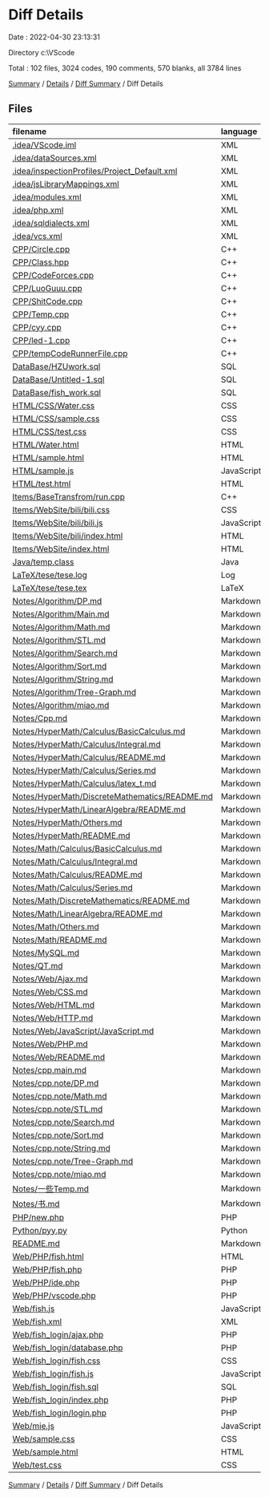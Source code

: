 # Diff Details

Date : 2022-04-30 23:13:31

Directory c:\VScode

Total : 102 files,  3024 codes, 190 comments, 570 blanks, all 3784 lines

[Summary](results.md) / [Details](details.md) / [Diff Summary](diff.md) / Diff Details

## Files
| filename | language | code | comment | blank | total |
| :--- | :--- | ---: | ---: | ---: | ---: |
| [.idea/VScode.iml](/.idea/VScode.iml) | XML | 8 | 0 | 0 | 8 |
| [.idea/dataSources.xml](/.idea/dataSources.xml) | XML | 12 | 0 | 0 | 12 |
| [.idea/inspectionProfiles/Project_Default.xml](/.idea/inspectionProfiles/Project_Default.xml) | XML | 59 | 0 | 0 | 59 |
| [.idea/jsLibraryMappings.xml](/.idea/jsLibraryMappings.xml) | XML | 6 | 0 | 0 | 6 |
| [.idea/modules.xml](/.idea/modules.xml) | XML | 8 | 0 | 0 | 8 |
| [.idea/php.xml](/.idea/php.xml) | XML | 4 | 0 | 0 | 4 |
| [.idea/sqldialects.xml](/.idea/sqldialects.xml) | XML | 6 | 0 | 0 | 6 |
| [.idea/vcs.xml](/.idea/vcs.xml) | XML | 6 | 0 | 0 | 6 |
| [CPP/Circle.cpp](/CPP/Circle.cpp) | C++ | -25 | -1 | -5 | -31 |
| [CPP/Class.hpp](/CPP/Class.hpp) | C++ | -31 | -23 | -7 | -61 |
| [CPP/CodeForces.cpp](/CPP/CodeForces.cpp) | C++ | -40 | 0 | -6 | -46 |
| [CPP/LuoGuuu.cpp](/CPP/LuoGuuu.cpp) | C++ | -15 | 0 | -1 | -16 |
| [CPP/ShitCode.cpp](/CPP/ShitCode.cpp) | C++ | 1,150 | 94 | 134 | 1,378 |
| [CPP/Temp.cpp](/CPP/Temp.cpp) | C++ | 87 | -1 | 12 | 98 |
| [CPP/cyy.cpp](/CPP/cyy.cpp) | C++ | -25 | -1 | -3 | -29 |
| [CPP/led-1.cpp](/CPP/led-1.cpp) | C++ | -34 | 0 | -2 | -36 |
| [CPP/tempCodeRunnerFile.cpp](/CPP/tempCodeRunnerFile.cpp) | C++ | -1 | 0 | -1 | -2 |
| [DataBase/HZUwork.sql](/DataBase/HZUwork.sql) | SQL | 272 | 51 | 15 | 338 |
| [DataBase/Untitled-1.sql](/DataBase/Untitled-1.sql) | SQL | 0 | 0 | -1 | -1 |
| [DataBase/fish_work.sql](/DataBase/fish_work.sql) | SQL | 432 | 47 | 94 | 573 |
| [HTML/CSS/Water.css](/HTML/CSS/Water.css) | CSS | -68 | 0 | -2 | -70 |
| [HTML/CSS/sample.css](/HTML/CSS/sample.css) | CSS | -196 | -18 | -16 | -230 |
| [HTML/CSS/test.css](/HTML/CSS/test.css) | CSS | -53 | 0 | -9 | -62 |
| [HTML/Water.html](/HTML/Water.html) | HTML | -26 | 0 | -3 | -29 |
| [HTML/sample.html](/HTML/sample.html) | HTML | -268 | -2 | -27 | -297 |
| [HTML/sample.js](/HTML/sample.js) | JavaScript | 0 | 0 | -1 | -1 |
| [HTML/test.html](/HTML/test.html) | HTML | -9 | 0 | -8 | -17 |
| [Items/BaseTransfrom/run.cpp](/Items/BaseTransfrom/run.cpp) | C++ | 0 | 0 | -1 | -1 |
| [Items/WebSite/bili/bili.css](/Items/WebSite/bili/bili.css) | CSS | -1 | 0 | 27 | 26 |
| [Items/WebSite/bili/bili.js](/Items/WebSite/bili/bili.js) | JavaScript | 1 | 0 | 0 | 1 |
| [Items/WebSite/bili/index.html](/Items/WebSite/bili/index.html) | HTML | 2 | 0 | 0 | 2 |
| [Items/WebSite/index.html](/Items/WebSite/index.html) | HTML | 1 | 0 | -1 | 0 |
| [Java/temp.class](/Java/temp.class) | Java | -1 | 0 | 0 | -1 |
| [LaTeX/tese/tese.log](/LaTeX/tese/tese.log) | Log | -296 | 0 | -13 | -309 |
| [LaTeX/tese/tese.tex](/LaTeX/tese/tese.tex) | LaTeX | 0 | 0 | -2 | -2 |
| [Notes/Algorithm/DP.md](/Notes/Algorithm/DP.md) | Markdown | 63 | 0 | 15 | 78 |
| [Notes/Algorithm/Main.md](/Notes/Algorithm/Main.md) | Markdown | 134 | 0 | 29 | 163 |
| [Notes/Algorithm/Math.md](/Notes/Algorithm/Math.md) | Markdown | 366 | 0 | 84 | 450 |
| [Notes/Algorithm/STL.md](/Notes/Algorithm/STL.md) | Markdown | 223 | 0 | 90 | 313 |
| [Notes/Algorithm/Search.md](/Notes/Algorithm/Search.md) | Markdown | 137 | 0 | 20 | 157 |
| [Notes/Algorithm/Sort.md](/Notes/Algorithm/Sort.md) | Markdown | 30 | 0 | 7 | 37 |
| [Notes/Algorithm/String.md](/Notes/Algorithm/String.md) | Markdown | 139 | 0 | 40 | 179 |
| [Notes/Algorithm/Tree-Graph.md](/Notes/Algorithm/Tree-Graph.md) | Markdown | 6 | 0 | 6 | 12 |
| [Notes/Algorithm/miao.md](/Notes/Algorithm/miao.md) | Markdown | 88 | 0 | 27 | 115 |
| [Notes/Cpp.md](/Notes/Cpp.md) | Markdown | 234 | 0 | 51 | 285 |
| [Notes/HyperMath/Calculus/BasicCalculus.md](/Notes/HyperMath/Calculus/BasicCalculus.md) | Markdown | 9 | 0 | 10 | 19 |
| [Notes/HyperMath/Calculus/Integral.md](/Notes/HyperMath/Calculus/Integral.md) | Markdown | 0 | 0 | 1 | 1 |
| [Notes/HyperMath/Calculus/README.md](/Notes/HyperMath/Calculus/README.md) | Markdown | 10 | 0 | 8 | 18 |
| [Notes/HyperMath/Calculus/Series.md](/Notes/HyperMath/Calculus/Series.md) | Markdown | 0 | 0 | 1 | 1 |
| [Notes/HyperMath/Calculus/latex_t.md](/Notes/HyperMath/Calculus/latex_t.md) | Markdown | 20 | 0 | 1 | 21 |
| [Notes/HyperMath/DiscreteMathematics/README.md](/Notes/HyperMath/DiscreteMathematics/README.md) | Markdown | 0 | 0 | 1 | 1 |
| [Notes/HyperMath/LinearAlgebra/README.md](/Notes/HyperMath/LinearAlgebra/README.md) | Markdown | 0 | 0 | 1 | 1 |
| [Notes/HyperMath/Others.md](/Notes/HyperMath/Others.md) | Markdown | 0 | 0 | 1 | 1 |
| [Notes/HyperMath/README.md](/Notes/HyperMath/README.md) | Markdown | 10 | 0 | 6 | 16 |
| [Notes/Math/Calculus/BasicCalculus.md](/Notes/Math/Calculus/BasicCalculus.md) | Markdown | -1 | 0 | -1 | -2 |
| [Notes/Math/Calculus/Integral.md](/Notes/Math/Calculus/Integral.md) | Markdown | 0 | 0 | -1 | -1 |
| [Notes/Math/Calculus/README.md](/Notes/Math/Calculus/README.md) | Markdown | -10 | 0 | -8 | -18 |
| [Notes/Math/Calculus/Series.md](/Notes/Math/Calculus/Series.md) | Markdown | 0 | 0 | -1 | -1 |
| [Notes/Math/DiscreteMathematics/README.md](/Notes/Math/DiscreteMathematics/README.md) | Markdown | 0 | 0 | -1 | -1 |
| [Notes/Math/LinearAlgebra/README.md](/Notes/Math/LinearAlgebra/README.md) | Markdown | 0 | 0 | -1 | -1 |
| [Notes/Math/Others.md](/Notes/Math/Others.md) | Markdown | 0 | 0 | -1 | -1 |
| [Notes/Math/README.md](/Notes/Math/README.md) | Markdown | -10 | 0 | -6 | -16 |
| [Notes/MySQL.md](/Notes/MySQL.md) | Markdown | 443 | 0 | 86 | 529 |
| [Notes/QT.md](/Notes/QT.md) | Markdown | -3 | 0 | -3 | -6 |
| [Notes/Web/Ajax.md](/Notes/Web/Ajax.md) | Markdown | 24 | 0 | 9 | 33 |
| [Notes/Web/CSS.md](/Notes/Web/CSS.md) | Markdown | 209 | 0 | 64 | 273 |
| [Notes/Web/HTML.md](/Notes/Web/HTML.md) | Markdown | -234 | 0 | -61 | -295 |
| [Notes/Web/HTTP.md](/Notes/Web/HTTP.md) | Markdown | 4 | 0 | 2 | 6 |
| [Notes/Web/JavaScript/JavaScript.md](/Notes/Web/JavaScript/JavaScript.md) | Markdown | 4 | 0 | 5 | 9 |
| [Notes/Web/PHP.md](/Notes/Web/PHP.md) | Markdown | 247 | 0 | 52 | 299 |
| [Notes/Web/README.md](/Notes/Web/README.md) | Markdown | 9 | 0 | 2 | 11 |
| [Notes/cpp.main.md](/Notes/cpp.main.md) | Markdown | -284 | 0 | -80 | -364 |
| [Notes/cpp.note/DP.md](/Notes/cpp.note/DP.md) | Markdown | -63 | 0 | -15 | -78 |
| [Notes/cpp.note/Math.md](/Notes/cpp.note/Math.md) | Markdown | -323 | 0 | -70 | -393 |
| [Notes/cpp.note/STL.md](/Notes/cpp.note/STL.md) | Markdown | -225 | 0 | -91 | -316 |
| [Notes/cpp.note/Search.md](/Notes/cpp.note/Search.md) | Markdown | -137 | 0 | -20 | -157 |
| [Notes/cpp.note/Sort.md](/Notes/cpp.note/Sort.md) | Markdown | -30 | 0 | -7 | -37 |
| [Notes/cpp.note/String.md](/Notes/cpp.note/String.md) | Markdown | -139 | 0 | -40 | -179 |
| [Notes/cpp.note/Tree-Graph.md](/Notes/cpp.note/Tree-Graph.md) | Markdown | -6 | 0 | -6 | -12 |
| [Notes/cpp.note/miao.md](/Notes/cpp.note/miao.md) | Markdown | -88 | 0 | -33 | -121 |
| [Notes/一些Temp.md](/Notes/%E4%B8%80%E4%BA%9BTemp.md) | Markdown | 24 | 0 | 8 | 32 |
| [Notes/书.md](/Notes/%E4%B9%A6.md) | Markdown | 213 | 0 | 95 | 308 |
| [PHP/new.php](/PHP/new.php) | PHP | -2 | 0 | 0 | -2 |
| [Python/pyy.py](/Python/pyy.py) | Python | 10 | 0 | 3 | 13 |
| [README.md](/README.md) | Markdown | -5 | 0 | -3 | -8 |
| [Web/PHP/fish.html](/Web/PHP/fish.html) | HTML | 46 | 0 | 4 | 50 |
| [Web/PHP/fish.php](/Web/PHP/fish.php) | PHP | 15 | 1 | 1 | 17 |
| [Web/PHP/ide.php](/Web/PHP/ide.php) | PHP | 27 | 0 | 8 | 35 |
| [Web/PHP/vscode.php](/Web/PHP/vscode.php) | PHP | 39 | 12 | 15 | 66 |
| [Web/fish.js](/Web/fish.js) | JavaScript | 19 | 0 | 3 | 22 |
| [Web/fish.xml](/Web/fish.xml) | XML | 4 | 0 | 0 | 4 |
| [Web/fish_login/ajax.php](/Web/fish_login/ajax.php) | PHP | 28 | 1 | 5 | 34 |
| [Web/fish_login/database.php](/Web/fish_login/database.php) | PHP | 57 | 1 | 9 | 67 |
| [Web/fish_login/fish.css](/Web/fish_login/fish.css) | CSS | 46 | 3 | 6 | 55 |
| [Web/fish_login/fish.js](/Web/fish_login/fish.js) | JavaScript | 20 | 1 | 2 | 23 |
| [Web/fish_login/fish.sql](/Web/fish_login/fish.sql) | SQL | 7 | 0 | 2 | 9 |
| [Web/fish_login/index.php](/Web/fish_login/index.php) | PHP | 67 | 0 | 4 | 71 |
| [Web/fish_login/login.php](/Web/fish_login/login.php) | PHP | 60 | 1 | 9 | 70 |
| [Web/mie.js](/Web/mie.js) | JavaScript | 16 | 6 | 2 | 24 |
| [Web/sample.css](/Web/sample.css) | CSS | 196 | 16 | 16 | 228 |
| [Web/sample.html](/Web/sample.html) | HTML | 268 | 2 | 27 | 297 |
| [Web/test.css](/Web/test.css) | CSS | 48 | 0 | 8 | 56 |

[Summary](results.md) / [Details](details.md) / [Diff Summary](diff.md) / Diff Details